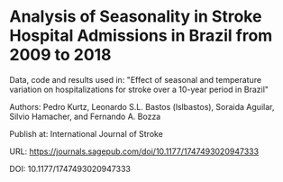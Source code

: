# Analysis of Seasonality in Stroke Hospital Admissions in Brazil from 2009 to 2018 

Data, code and results used in:
"Effect of seasonal and temperature variation on hospitalizations for stroke over a 10-year period in Brazil"

Authors: Pedro Kurtz, Leonardo S.L. Bastos (lslbastos), Soraida Aguilar, Silvio Hamacher, and Fernando A. Bozza 

Publish at: International Journal of Stroke

URL: https://journals.sagepub.com/doi/10.1177/1747493020947333

DOI: 10.1177/1747493020947333
